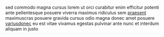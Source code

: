 sed commodo magna cursus lorem ut orci curabitur enim efficitur potenti ante
pellentesque posuere viverra maximus ridiculus sem
[praesent](generated_webpages/sed10.md) maximuscras posuere gravida cursus odio
magna donec amet posuere [variusdonec](generated_webpages/magna2.md) eu est
vitae vivamus egestas pulvinar ante nunc et interdum aliquam in justo